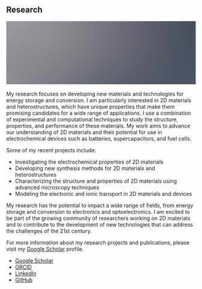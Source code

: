 <h2 class="major">Research</h2>
<span class="image main"><img src="images/pic02.jpg" alt="" /></span>

My research focuses on developing new materials and technologies for energy storage and conversion. I am particularly interested in 2D materials and heterostructures, which have unique properties that make them promising candidates for a wide range of applications. I use a combination of experimental and computational techniques to study the structure, properties, and performance of these materials. My work aims to advance our understanding of 2D materials and their potential for use in electrochemical devices such as batteries, supercapacitors, and fuel cells.

Some of my recent projects include:

- Investigating the electrochemical properties of 2D materials
- Developing new synthesis methods for 2D materials and heterostructures
- Characterizing the structure and properties of 2D materials using advanced microscopy techniques
- Modeling the electronic and ionic transport in 2D materials and devices

My research has the potential to impact a wide range of fields, from energy storage and conversion to electronics and optoelectronics. I am excited to be part of the growing community of researchers working on 2D materials and to contribute to the development of new technologies that can address the challenges of the 21st century.

For more information about my research projects and publications, please visit my [Google Scholar](https://scholar.google.com/citations?hl=en&user=g2rvW98AAAAJ) profile.


<ul class="icons">
    <li><a href="https://scholar.google.com/citations?hl=en&user=g2rvW98AAAAJ" target="_blank" class="icon brands fa-google"><span class="label">Google Scholar</span></a></li>
    <li><a href="https://orcid.org/0000-0002-1539-1492" target="_blank" class="icon brands fa-orcid"><span class="label">ORCID</span></a></li>
    <li><a href="https://www.linkedin.com/in/shreyas-ramachandran-332468191/" target="_blank" class="icon brands fa-linkedin-in"><span class="label">LinkedIn</span></a></li>
    <li><a href="https://github.com/shreyas-ramachandran" target="_blank" class="icon brands fa-github"><span class="label">GitHub</span></a></li>
</ul>